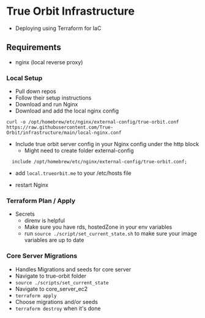 # True Orbit Infrastructure
  - Deploying using Terraform for IaC

## Requirements
  - nginx (local reverse proxy)

### Local Setup
  - Pull down repos
  - Follow their setup instructions
  - Download and run Nginx
  - Download and add the local nginx config
  ```
  curl -o /opt/homebrew/etc/nginx/external-config/true-orbit.conf https://raw.githubusercontent.com/True-Orbit/infrastructure/main/local-nginx.conf
  ```

  - Include true orbit server config in your Nginx config under the http block
    - Might need to create folder external-config
  ```
    include /opt/homebrew/etc/nginx/external-config/true-orbit.conf;
  ```
  - add `local.trueorbit.me` to your /etc/hosts file

  - restart Nginx

### Terraform Plan / Apply
  - Secrets
    - direnv is helpful
    - Make sure you have rds, hostedZone in your env variables
    - run `source ./script/set_current_state.sh` to make sure your image variables are up to date

### Core Server Migrations
  - Handles Migrations and seeds for core server
  - Navigate to true-orbit folder
  - `source ./scripts/set_current_state`
  - Navigate to core_server_ec2
  - `terraform apply`
  - Choose migrations and/or seeds
  - `terraform destroy` when it's done